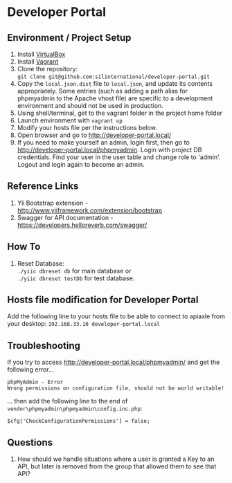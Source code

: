 # Developer Portal #

## Environment / Project Setup ##
1. Install [VirtualBox](http://www.virtualbox.org/wiki/Downloads)
2. Install [Vagrant](http://downloads.vagrantup.com/)
3. Clone the repository:  
   ```git clone git@github.com:silinternational/developer-portal.git```
4. Copy the ```local.json.dist``` file to ```local.json```, and update its 
   contents appropriately. Some entries (such as adding a path alias for 
   phpmyadmin to the Apache vhost file) are specific to a development 
   environment and should not be used in production. 
5. Using shell/terminal, get to the vagrant folder in the project home folder
6. Launch environment with ```vagrant up```
7. Modify your hosts file per the instructions below.
8. Open browser and go to <http://developer-portal.local/>
9. If you need to make yourself an admin, login first, then go to
   <http://developer-portal.local/phpmyadmin>. Login with project DB credentials. Find
   your user in the user table and change role to 'admin'. Logout and login
   again to become an admin.

## Reference Links ##
1. Yii Bootstrap extension - http://www.yiiframework.com/extension/bootstrap
2. Swagger for API documentation - https://developers.helloreverb.com/swagger/

## How To ##
1. Reset Database:  
   ```./yiic dbreset db``` for main database or  
   ```./yiic dbreset testDb``` for test database.

## Hosts file modification for Developer Portal ##
Add the following line to your hosts file to be able to connect to apiaxle from
your desktop:
```192.168.33.10 developer-portal.local```

## Troubleshooting ##
If you try to access <http://developer-portal.local/phpmyadmin/> and get the following 
error... 

    phpMyAdmin - Error  
    Wrong permissions on configuration file, should not be world writable!

... then add the following line to the end of 
`vendor\phpmyadmin\phpmyadmin\config.inc.php`: 

    $cfg['CheckConfigurationPermissions'] = false;


## Questions ##
1. How should we handle situations where a user is granted a Key to an API, but
   later is removed from the group that allowed them to see that API?
